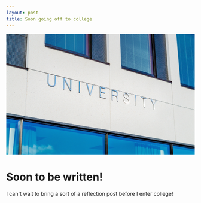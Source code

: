 ```yaml
---
layout: post
title: Soon going off to college
---
```


![College](/images/architecture-building-campus-356086.jpg)

# Soon to be written!

I can't wait to bring a sort of a reflection post before I enter college!
